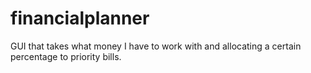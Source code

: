 # financialplanner
GUI that takes what money I have to work with and allocating a certain percentage to priority bills.
